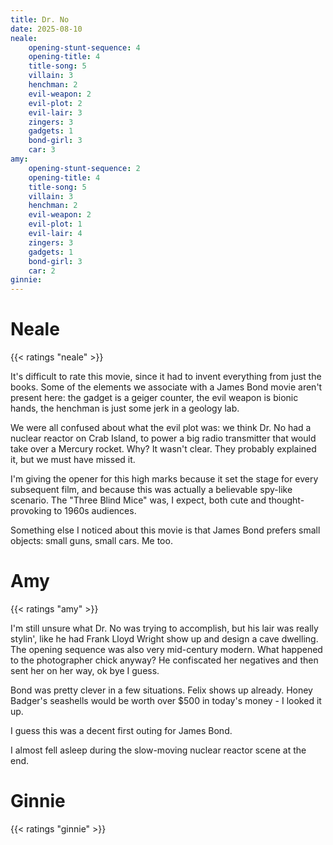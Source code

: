 ```yaml
---
title: Dr. No
date: 2025-08-10
neale:
    opening-stunt-sequence: 4
    opening-title: 4
    title-song: 5
    villain: 3
    henchman: 2
    evil-weapon: 2
    evil-plot: 2
    evil-lair: 3
    zingers: 3
    gadgets: 1
    bond-girl: 3
    car: 3
amy:
    opening-stunt-sequence: 2
    opening-title: 4
    title-song: 5
    villain: 3
    henchman: 2
    evil-weapon: 2
    evil-plot: 1
    evil-lair: 4
    zingers: 3
    gadgets: 1
    bond-girl: 3
    car: 2
ginnie:
---
```


# Neale

{{< ratings "neale" >}}

It's difficult to rate this movie,
since it had to invent everything from just the books.
Some of the elements we associate with a James Bond movie
aren't present here:
the gadget is a geiger counter,
the evil weapon is bionic hands,
the henchman is just some jerk in a geology lab.

We were all confused about what the evil plot was:
we think Dr. No had a nuclear reactor on Crab Island,
to power a big radio transmitter that would take over a Mercury rocket.
Why? It wasn't clear.
They probably explained it, but we must have missed it.

I'm giving the opener for this high marks because it set the stage
for every subsequent film,
and because this was actually a believable spy-like scenario.
The "Three Blind Mice" was,
I expect,
both cute and thought-provoking to 1960s audiences.

Something else I noticed about this movie is that James Bond
prefers small objects: 
small guns, small cars.
Me too.


# Amy

{{< ratings "amy" >}}

I'm still unsure what Dr. No was trying to accomplish, but his lair was 
really stylin', like he had Frank Lloyd Wright show up and design a cave
dwelling. The opening sequence was also very mid-century modern. What 
happened to the photographer chick anyway? He confiscated her negatives
and then sent her on her way, ok bye I guess.

Bond was pretty clever in a few situations. Felix shows up already. 
Honey Badger's seashells would be worth over $500 in today's money - I looked it up.

I guess this was a decent first outing for James Bond.

I almost fell asleep during the slow-moving nuclear reactor scene at the end.


# Ginnie

{{< ratings "ginnie" >}}
